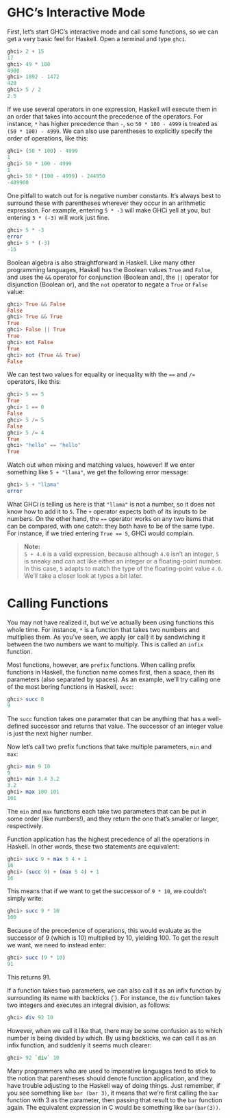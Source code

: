 # GHC’s Interactive Mode

First, let’s start GHC’s interactive mode and call some functions, so we can get a very basic feel for Haskell. Open a terminal and type `ghci`.

```haskell
ghci> 2 + 15
17
ghci> 49 * 100
4900
ghci> 1892 - 1472
420
ghci> 5 / 2
2.5
```

If we use several operators in one expression, Haskell will execute them in an order that takes into account the precedence of the operators. For instance, `*` has higher precedence than `-`, so `50 * 100 - 4999` is treated as `(50 * 100) - 4999`. We can also use parentheses to explicitly specify the order of operations, like this:

```haskell
ghci> (50 * 100) - 4999
1
ghci> 50 * 100 - 4999
1
ghci> 50 * (100 - 4999) - 244950
-489900
```

One pitfall to watch out for is negative number constants. It’s always best to surround these with parentheses wherever they occur in an arithmetic expression. For example, entering `5 * -3` will make GHCi yell at you, but entering `5 * (-3)` will work just fine.


```haskell
ghci> 5 * -3
error
ghci> 5 * (-3)
-15
```

Boolean algebra is also straightforward in Haskell. Like many other programming languages, Haskell has the Boolean values `True` and `False`, and uses the `&&` operator for conjunction (Boolean and), the `||` operator for disjunction (Boolean or), and the `not` operator to negate a `True` or `False` value:

```haskell
ghci> True && False
False
ghci> True && True
True
ghci> False || True
True
ghci> not False
True
ghci> not (True && True)
False
```

We can test two values for equality or inequality with the `==` and `/=` operators, like this:

```haskell
ghci> 5 == 5
True
ghci> 1 == 0
False
ghci> 5 /= 5
False
ghci> 5 /= 4
True
ghci> "hello" == "hello"
True
```

Watch out when mixing and matching values, however! If we enter something like `5 + "llama"`, we get the following error message:

```haskell
ghci> 5 + "llama"
error
```

What GHCi is telling us here is that `"llama"` is not a number, so it does not know how to add it to `5`. The `+` operator expects both of its inputs to be numbers. On the other hand, the `==` operator works on any two items that can be compared, with one catch: they both have to be of the same type. For instance, if we tried entering `True == 5`, GHCi would complain.

> **Note:**  
> `5 + 4.0` is a valid expression, because although `4.0` isn’t an integer, `5` is sneaky and can act like either an integer or a floating-point number. In this case, `5` adapts to match the type of the floating-point value `4.0`. We’ll take a closer look at types a bit later.

# Calling Functions

You may not have realized it, but we’ve actually been using functions this whole time. For instance, `*` is a function that takes two numbers and multiplies them. As you’ve seen, we apply (or call) it by sandwiching it between the two numbers we want to multiply. This is called an `infix` function.

Most functions, however, are `prefix` functions. When calling prefix functions in Haskell, the function name comes first, then a space, then its parameters (also separated by spaces). As an example, we’ll try calling one of the most boring functions in Haskell, `succ`:

```haskell
ghci> succ 8
9
```

The `succ` function takes one parameter that can be anything that has a well-defined successor and returns that value. The successor of an integer value is just the next higher number.

Now let’s call two prefix functions that take multiple parameters, `min` and `max`:

```haskell
ghci> min 9 10
9
ghci> min 3.4 3.2
3.2
ghci> max 100 101
101
```

The `min` and `max` functions each take two parameters that can be put in some order (like numbers!), and they return the one that’s smaller or larger, respectively.

Function application has the highest precedence of all the operations in Haskell. In other words, these two statements are equivalent:

```haskell
ghci> succ 9 + max 5 4 + 1
16
ghci> (succ 9) + (max 5 4) + 1
16
```

This means that if we want to get the successor of `9 * 10`, we couldn’t simply write:

```haskell
ghci> succ 9 * 10
100
```

Because of the precedence of operations, this would evaluate as the successor of 9 (which is 10) multiplied by 10, yielding 100. To get the result we want, we need to instead enter:

```haskell
ghci> succ (9 * 10)
91
```

This returns 91.

If a function takes two parameters, we can also call it as an infix function by surrounding its name with backticks (\`). For instance, the `div` function takes two integers and executes an integral division, as follows:

```haskell
ghci> div 92 10
```

However, when we call it like that, there may be some confusion as to which number is being divided by which. By using backticks, we can call it as an infix function, and suddenly it seems much clearer:

```haskell
ghci> 92 `div` 10
```

Many programmers who are used to imperative languages tend to stick to the notion that parentheses should denote function application, and they have trouble adjusting to the Haskell way of doing things. Just remember, if you see something like `bar (bar 3)`, it means that we’re first calling the `bar` function with 3 as the parameter, then passing that result to the `bar` function again. The equivalent expression in C would be something like `bar(bar(3))`.